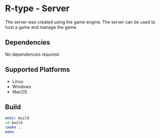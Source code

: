 # R-type - Server

The server was created using the game engine. The server can be used to host a game and manage the game.

## Dependencies

No dependencies required.

## Supported Platforms
- Linux
- Windows
- MacOS

## Build

```bash
mkdir build
cd build
cmake ..
make
```

